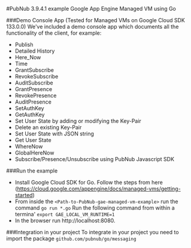 #PubNub 3.9.4.1 example Google App Engine Managed VM using Go

###Demo Console App (Tested for Managed VMs on Google Cloud SDK 133.0.0)
We've included a demo console app which documents all the functionality of the client, for example:

* Publish
* Detailed History
* Here_Now
* Time
* GrantSubscribe
* RevokeSubscribe
* AuditSubscribe
* GrantPresence
* RevokePresence
* AuditPresence
* SetAuthKey
* GetAuthKey
* Set User State by adding or modifying the Key-Pair
* Delete an existing Key-Pair
* Set User State with JSON string
* Get User State
* WhereNow
* GlobalHereNow
* Subscribe/Presence/Unsubscribe using PubNub Javascript SDK

###Run the example
* Install Google Cloud SDK for Go. Follow the steps from here (https://cloud.google.com/appengine/docs/managed-vms/getting-started)
* From inside the `<Path-to-PubNub-gae-managed-vm-example>` run the command `go run *.go`
Run the following command from within a termina' `export GAE_LOCAL_VM_RUNTIME=1`
* In the browser run http://localhost:8080.

###Integration in your project
To integrate in your project you need to import the package `github.com/pubnub/go/messaging`
